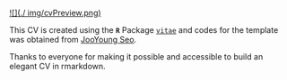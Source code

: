 [![](./ img/cvPreview.png)](https://github.com/akirosingh/CV/blob/master/CV.pdf)

This CV is created using the **`R`** Package [`vitae`](https://github.com/mitchelloharawild/vitae) and codes for the template was obtained from [JooYoung Seo](https://github.com/jooyoungseo/jy_CV). 

Thanks to everyone for making it possible and accessible to build an elegant CV in rmarkdown.